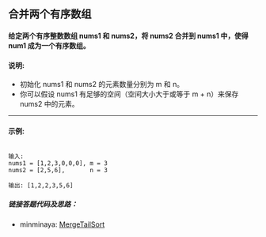 ## 合并两个有序数组

#### 给定两个有序整数数组 nums1 和 nums2，将 nums2 合并到 nums1 中，使得 num1 成为一个有序数组。
     
#### **说明:**
     
- 初始化 nums1 和 nums2 的元素数量分别为 m 和 n。
- 你可以假设 nums1 有足够的空间（空间大小大于或等于 m + n）来保存 nums2 中的元素。
   
---
  
#### 示例:

```

输入:
nums1 = [1,2,3,0,0,0], m = 3
nums2 = [2,5,6],       n = 3

输出: [1,2,2,3,5,6]

```

##### 链接答题代码及思路：
* minminaya: [MergeTailSort](https://github.com/biubiubiu-school/Coding-Day-By-Day/tree/master/src/main/kotlin/minminaya/solution/MergeTailSort.kt)